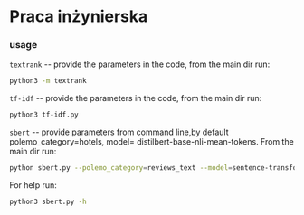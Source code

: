 # Praca inżynierska

### usage
`textrank` -- provide the parameters in the code, from the main dir run:
```sh
python3 -m textrank
```

`tf-idf` -- provide the parameters in the code, from the main dir run:
```sh
python3 tf-idf.py
```

`sbert` -- provide parameters from command line,by default polemo_category=hotels, model= distilbert-base-nli-mean-tokens.
From the main dir run:
```sh
python sbert.py --polemo_category=reviews_text --model=sentence-transformers/distiluse-base-multilingual-cased-v1
```
For help run:
```sh
python3 sbert.py -h
```
